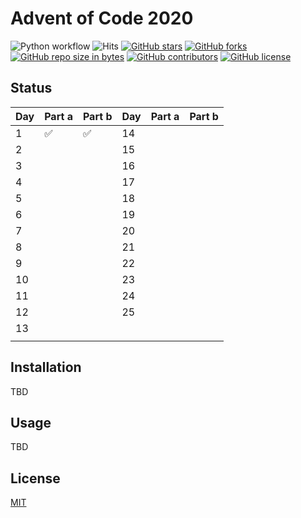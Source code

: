 # Advent of Code 2020
![Python workflow](https://github.com/JnxF/advent-of-code-2020/workflows/Python%20workflow/badge.svg)
![Hits](https://visitor-badge.glitch.me/badge?page_id=jnxf.advent-of-code-2020)
[![GitHub stars](https://img.shields.io/github/stars/JnxF/advent-of-code-2020.svg)](https://GitHub.com/JnxF/advent-of-code-2020/stargazers/)
[![GitHub forks](https://img.shields.io/github/forks/JnxF/advent-of-code-2020.svg)](https://GitHub.com/JnxF/advent-of-code-2020/network/)
[![GitHub repo size in bytes](https://img.shields.io/github/repo-size/JnxF/advent-of-code-2020.svg)](https://github.com/JnxF/advent-of-code-2020)
[![GitHub contributors](https://img.shields.io/github/contributors/JnxF/advent-of-code-2020.svg)](https://GitHub.com/JnxF/advent-of-code-2020/graphs/contributors/)
[![GitHub license](http://img.shields.io/github/license/JnxF/advent-of-code-2020.svg)](https://github.com/JnxF/advent-of-code-2020/blob/master/LICENSE)

## Status
| Day | Part a             | Part b             | Day | Part a | Part b |
| --- | ------------------ | ------------------ | --- | ------ | ------ |
| 1   | :white_check_mark: | :white_check_mark: | 14  |        |        |
| 2   |                    |                    | 15  |        |        |
| 3   |                    |                    | 16  |        |        |
| 4   |                    |                    | 17  |        |        |
| 5   |                    |                    | 18  |        |        |
| 6   |                    |                    | 19  |        |        |
| 7   |                    |                    | 20  |        |        |
| 8   |                    |                    | 21  |        |        |
| 9   |                    |                    | 22  |        |        |
| 10  |                    |                    | 23  |        |        |
| 11  |                    |                    | 24  |        |        |
| 12  |                    |                    | 25  |        |        |
| 13  |                    |                    |     |        |        |
|     |                    |                    |     |        |        |


## Installation

TBD 

## Usage

TBD

## License
[MIT](https://choosealicense.com/licenses/mit/)